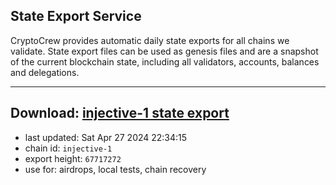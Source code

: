 ## State Export Service
CryptoCrew provides automatic daily state exports for all chains we validate. State export files can be used as genesis files and are a snapshot of the current blockchain state, including all validators, accounts, balances and delegations.

---
**Download: [injective-1 state export](https://dl-eu2.ccvalidators.com/SERVICE/injective/injective-1_export_67717272.json)**
---

- last updated: Sat Apr 27 2024 22:34:15
- chain id: `injective-1`
- export height: `67717272`
- use for: airdrops, local tests, chain recovery
